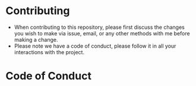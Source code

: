 # Contributing
- When contributing to this repository, please first discuss the changes you wish to make via issue, email, or any other methods with me before making a change.
- Please note we have a code of conduct, please follow it in all your interactions with the project.

# Code of Conduct
